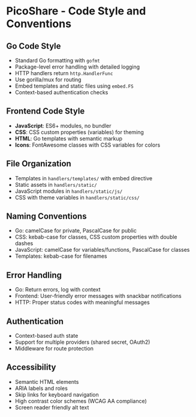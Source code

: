 # PicoShare - Code Style and Conventions

## Go Code Style
- Standard Go formatting with `gofmt`
- Package-level error handling with detailed logging
- HTTP handlers return `http.HandlerFunc`
- Use gorilla/mux for routing
- Embed templates and static files using `embed.FS`
- Context-based authentication checks

## Frontend Code Style
- **JavaScript**: ES6+ modules, no bundler
- **CSS**: CSS custom properties (variables) for theming
- **HTML**: Go templates with semantic markup
- **Icons**: FontAwesome classes with CSS variables for colors

## File Organization
- Templates in `handlers/templates/` with embed directive
- Static assets in `handlers/static/` 
- JavaScript modules in `handlers/static/js/`
- CSS with theme variables in `handlers/static/css/`

## Naming Conventions
- Go: camelCase for private, PascalCase for public
- CSS: kebab-case for classes, CSS custom properties with double dashes
- JavaScript: camelCase for variables/functions, PascalCase for classes
- Templates: kebab-case for filenames

## Error Handling
- Go: Return errors, log with context
- Frontend: User-friendly error messages with snackbar notifications
- HTTP: Proper status codes with meaningful messages

## Authentication
- Context-based auth state
- Support for multiple providers (shared secret, OAuth2)
- Middleware for route protection

## Accessibility
- Semantic HTML elements
- ARIA labels and roles
- Skip links for keyboard navigation
- High contrast color schemes (WCAG AA compliance)
- Screen reader friendly alt text